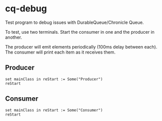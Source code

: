 # cq-debug

Test program to debug issues with DurableQueue/Chronicle Queue.

To test, use two terminals. Start the consumer in one and the producer in another.

The producer will emit elements periodically (100ms delay between each). The consumer will print each item as it receives them.

## Producer

```>sbt
set mainClass in reStart := Some("Producer")
reStart
```

## Consumer

```>sbt
set mainClass in reStart := Some("Consumer")
reStart
```
